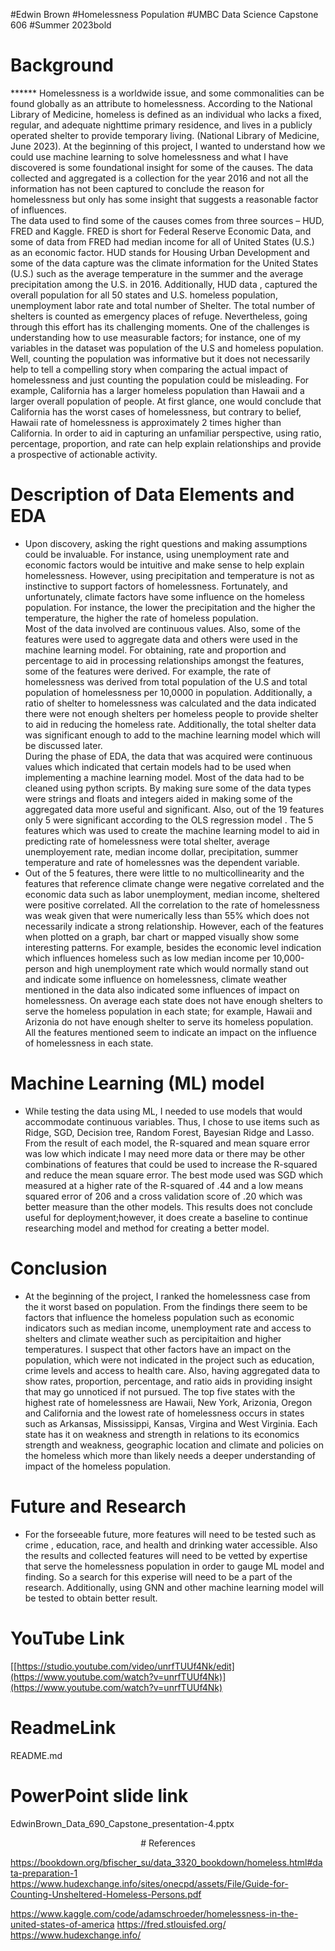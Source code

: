  
<p  isalign="center">  #Edwin Brown 
#Homelessness Population 
#UMBC Data Science Capstone 606 
#Summer 2023</strong>bold </p>
 
# Background 
****** Homelessness is a worldwide issue, and some commonalities can be found globally as an attribute to homelessness. According to the National Library of Medicine, homeless is defined as an individual who lacks a fixed, regular, and adequate nighttime primary residence, and lives in a publicly operated shelter to provide temporary living. (National Library of Medicine, June 2023).  At the beginning of this project, I wanted to understand how we could use machine learning to solve homelessness and what I have discovered is some foundational insight for some of the causes.   The data collected and aggregated is a collection for the year 2016 and not all the information has not been captured to   conclude the reason for homelessness but only has some insight that suggests a reasonable factor of influences.   
The data used to find some of the causes comes from three sources – HUD, FRED and Kaggle. FRED is short for Federal Reserve Economic Data, and some of data from FRED had median income for all of United States (U.S.)  as an economic factor. HUD stands for Housing Urban Development and some of the data capture was the climate information for the United States (U.S.) such as the average temperature in the summer and the average precipitation among the U.S. in 2016.  Additionally, HUD data , captured the overall population for all 50 states and U.S.  homeless population, unemployment labor rate and total number of Shelter. The total number of shelters is counted as emergency places of refuge. 
Nevertheless, going through this effort has its challenging moments. One of the challenges is understanding how to use measurable factors; for instance, one of my variables in the dataset was population of the U.S and homeless population. Well, counting the population was informative but it does not necessarily help to tell a compelling story when comparing the actual impact of homelessness and just counting the population could be misleading. For example, California has a larger homeless population than Hawaii and a larger overall population of people. At first glance, one would conclude that California has the worst cases of homelessness, but contrary to belief, Hawaii rate of homelessness is approximately 2 times higher than California. In order to aid in capturing an unfamiliar perspective, using ratio, percentage, proportion, and rate can help explain relationships and provide a prospective of actionable activity.    
 
# Description of Data Elements and   EDA 

- Upon discovery, asking the right questions and making assumptions could be invaluable. For instance, using unemployment rate and economic factors would be intuitive and make sense to help explain homelessness. However, using precipitation and temperature is not as instinctive to support factors of homelessness. Fortunately, and unfortunately, climate factors have some influence on the homeless population. For instance, the lower the precipitation and the higher the temperature, the higher the rate of homeless population.  
Most of the data involved are continuous values. Also, some of the features were used to aggregate data and others were used in the machine learning model. For obtaining, rate and proportion and percentage to aid in processing relationships amongst the features, some of the features were derived. For example, the rate of homelessness was derived from total population of the U.S and total population of homelessness per 10,0000 in population. Additionally, a ratio of shelter to homelessness was calculated and the data indicated there were not enough shelters per homeless people to provide shelter to aid in reducing the homeless rate. Additionally, the total shelter data was significant enough to add to the machine learning model which will be discussed later.    
During the phase of EDA, the data that was acquired were continuous values which indicated that certain models had to be used when implementing a machine learning model.  Most of the data had to be cleaned using python scripts. By making sure some of the data types were strings and floats and integers aided in making some of the aggregated data more useful and significant.   Also, out of the 19 features only 5 were significant according to the OLS regression model . The 5 features which was used to create the machine learning model to aid in predicting rate of homelessness were total shelter, average unemployement rate, median income dollar, precipitation, summer temperature  and rate of homelessnes was the dependent variable.  
- Out of the 5 features, there were little to no multicollinearity and the features that reference climate change were negative correlated   and the economic data such as labor unemployment, median income, sheltered were positive correlated. All the correlation to the rate of homelessness was weak given that were numerically less than 55% which does not necessarily indicate a strong relationship. However, each of the features when plotted on a graph, bar chart or mapped visually show some interesting patterns. For example, besides the economic level indication which influences homeless such as low median income per 10,000-person and high unemployment rate which would normally stand out and indicate some influence on homelessness, climate weather mentioned in the data also indicated some influences of impact on homelessness.  On average each state does not have enough shelters to serve the homeless population in each state; for example, Hawaii and Arizonia do not have enough shelter to serve its homeless population. All the features mentioned seem to indicate an impact on the influence of homelessness in each state. 
 
# Machine Learning (ML) model 
- While testing the data using ML, I needed to use models that would accommodate continuous variables. Thus, I chose to use items such as Ridge, SGD, Decision tree, Random Forest, Bayesian Ridge and Lasso. From the result of each model, the R-squared and mean square error was low which indicate I may need more data or there may be other combinations of features that could be used to increase the R-squared and reduce the mean square error.  The best mode used was SGD which measured at a higher rate of the R-squared of .44 and a low means squared error of 206 and a cross validation score of .20 which was better measure than the other models. This results does not conclude useful for deployment;however, it does create a baseline to continue researching model and method for creating a better model. 
    
 
 
 # Conclusion 
- At the beginning of the project, I ranked the homelessness case from the it worst based on population. From the findings there seem to be factors that influence the homeless population such as economic indicators such as median income, unemployment rate and access to shelters and climate weather such as percipitaition and higher temperatures. I suspect that other factors have an impact on the population, which were not indicated in the project such as education, crime levels and access to health care.  Also, having aggregated data to show rates, proportion, percentage, and ratio aids in providing insight that may go unnoticed if not pursued. The top five states with the highest rate of homelessness are Hawaii, New York, Arizonia, Oregon and California and the lowest rate of homelessness occurs in states such as Arkansas, Mississippi, Kansas, Virgina and West Virginia.  Each state has it on weakness and strength in relations to its economics strength and weakness, geographic location and climate and policies on the homeless which more than likely needs a deeper understanding of impact of the homeless population. 
 
# Future and Research 
 - For the forseeable future, more features will need to be tested  such as crime , education, race, and health  and drinking water accessible.  Also the results and collected features will need to be vetted by expertise  that serve the homelessness population in order to gauge ML model and finding. So a search for this experise will need to be a part of the research.  Additionally, using GNN and other machine learning model will be tested to obtain better result.  
 
# YouTube Link 
 [[https://studio.youtube.com/video/unrfTUUf4Nk/edit](https://www.youtube.com/watch?v=unrfTUUf4Nk)](https://www.youtube.com/watch?v=unrfTUUf4Nk) 
 
# ReadmeLink 
README.md 
 
# PowerPoint slide link 
EdwinBrown_Data_690_Capstone_presentation-4.pptx 
 
 
 
 
<p align="center"> # References </p>
 
https://bookdown.org/bfischer_su/data_3320_bookdown/homeless.html#data-preparation-1 
https://www.hudexchange.info/sites/onecpd/assets/File/Guide-for-Counting-Unsheltered-Homeless-Persons.pdf 
 
https://www.kaggle.com/code/adamschroeder/homelessness-in-the-united-states-of-america 
https://fred.stlouisfed.org/ 
https://www.hudexchange.info/ 


